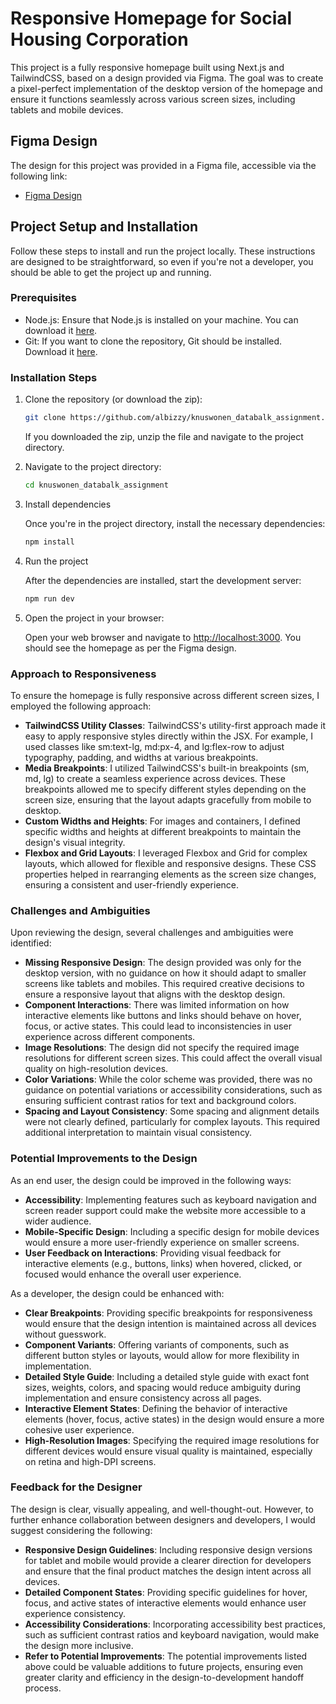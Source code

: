 # Responsive Homepage for Social Housing Corporation

This project is a fully responsive homepage built using Next.js and TailwindCSS, based on a design provided via Figma. The goal was to create a pixel-perfect implementation of the desktop version of the homepage and ensure it functions seamlessly across various screen sizes, including tablets and mobile devices.

## Figma Design
  
The design for this project was provided in a Figma file, accessible via the following link:

- [Figma Design](https://www.figma.com/design/yk8VeMolGqLDi4KDQTkYIT/KnusWonen?node-id=0-1&t=CcBceBIUCvCoP8mp-1)

## Project Setup and Installation

Follow these steps to install and run the project locally. These instructions are designed to be straightforward, so even if you're not a developer, you should be able to get the project up and running.

### Prerequisites
- Node.js: Ensure that Node.js is installed on your machine. You can download it [here](https://nodejs.org/en).
- Git: If you want to clone the repository, Git should be installed. Download it [here](https://git-scm.com/).

### Installation Steps
1. Clone the repository (or download the zip):

    ```bash
    git clone https://github.com/albizzy/knuswonen_databalk_assignment.git

    ```

    If you downloaded the zip, unzip the file and navigate to the project directory.

2. Navigate to the project directory:

    ```bash
    cd knuswonen_databalk_assignment
    ```

3. Install dependencies

    Once you're in the project directory, install the necessary dependencies:

    ```bash
    npm install
    ```

4. Run the project

    After the dependencies are installed, start the development server:

    ```bash
    npm run dev
    ```

5. Open the project in your browser:

    Open your web browser and navigate to [http://localhost:3000](http://localhost:3000). You should see the homepage as per the Figma design.


### Approach to Responsiveness
To ensure the homepage is fully responsive across different screen sizes, I employed the following approach:

- **TailwindCSS Utility Classes**: TailwindCSS's utility-first approach made it easy to apply responsive styles directly within the JSX. For example, I used classes like sm:text-lg, md:px-4, and lg:flex-row to adjust typography, padding, and widths at various breakpoints.
- **Media Breakpoints**: I utilized TailwindCSS's built-in breakpoints (sm, md, lg) to create a seamless experience across devices. These breakpoints allowed me to specify different styles depending on the screen size, ensuring that the layout adapts gracefully from mobile to desktop.
- **Custom Widths and Heights**: For images and containers, I defined specific widths and heights at different breakpoints to maintain the design's visual integrity.
- **Flexbox and Grid Layouts**: I leveraged Flexbox and Grid for complex layouts, which allowed for flexible and responsive designs. These CSS properties helped in rearranging elements as the screen size changes, ensuring a consistent and user-friendly experience.

### Challenges and Ambiguities

Upon reviewing the design, several challenges and ambiguities were identified:

- **Missing Responsive Design**: The design provided was only for the desktop version, with no guidance on how it should adapt to smaller screens like tablets and mobiles. This required creative decisions to ensure a responsive layout that aligns with the desktop design.
- **Component Interactions**: There was limited information on how interactive elements like buttons and links should behave on hover, focus, or active states. This could lead to inconsistencies in user experience across different components.
- **Image Resolutions**: The design did not specify the required image resolutions for different screen sizes. This could affect the overall visual quality on high-resolution devices.
- **Color Variations**: While the color scheme was provided, there was no guidance on potential variations or accessibility considerations, such as ensuring sufficient contrast ratios for text and background colors.
- **Spacing and Layout Consistency**: Some spacing and alignment details were not clearly defined, particularly for complex layouts. This required additional interpretation to maintain visual consistency.


### Potential Improvements to the Design

As an end user, the design could be improved in the following ways:

- **Accessibility**: Implementing features such as keyboard navigation and screen reader support could make the website more accessible to a wider audience.
- **Mobile-Specific Design**: Including a specific design for mobile devices would ensure a more user-friendly experience on smaller screens.
- **User Feedback on Interactions**: Providing visual feedback for interactive elements (e.g., buttons, links) when hovered, clicked, or focused would enhance the overall user experience.

As a developer, the design could be enhanced with:

- **Clear Breakpoints**: Providing specific breakpoints for responsiveness would ensure that the design intention is maintained across all devices without guesswork.
- **Component Variants**: Offering variants of components, such as different button styles or layouts, would allow for more flexibility in implementation.
- **Detailed Style Guide**: Including a detailed style guide with exact font sizes, weights, colors, and spacing would reduce ambiguity during implementation and ensure consistency across all pages.
- **Interactive Element States**: Defining the behavior of interactive elements (hover, focus, active states) in the design would ensure a more cohesive user experience.
- **High-Resolution Images**: Specifying the required image resolutions for different devices would ensure visual quality is maintained, especially on retina and high-DPI screens.


### Feedback for the Designer

The design is clear, visually appealing, and well-thought-out. However, to further enhance collaboration between designers and developers, I would suggest considering the following:

- **Responsive Design Guidelines**: Including responsive design versions for tablet and mobile would provide a clearer direction for developers and ensure that the final product matches the design intent across all devices.
- **Detailed Component States**: Providing specific guidelines for hover, focus, and active states of interactive elements would enhance user experience consistency.
- **Accessibility Considerations**: Incorporating accessibility best practices, such as sufficient contrast ratios and keyboard navigation, would make the design more inclusive.
- **Refer to Potential Improvements**: The potential improvements listed above could be valuable additions to future projects, ensuring even greater clarity and efficiency in the design-to-development handoff process.
  